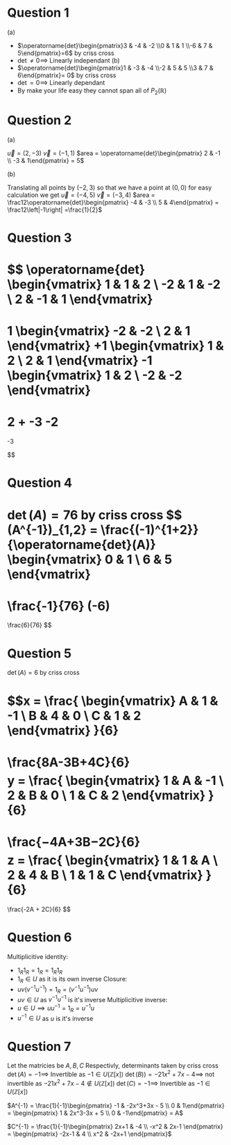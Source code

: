# Question 1 

(a)
- $\operatorname{det}\begin{pmatrix}3 & -4 & -2 \\0 & 1 & 1 \\-6 & 7 & 5\end{pmatrix}=6$ by criss cross
- $\operatorname{det} \neq 0 \implies$ Linearly independant
(b)
-  $\operatorname{det}\begin{pmatrix}1 & -3 & -4 \\-2 & 5 & 5 \\3 & 7 & 6\end{pmatrix}= 0$ by criss cross
- $\operatorname{det} = 0 \implies$ Linearly dependant
- By make your life easy they cannot span all of $P_2(\mathbb{R})$

# Question 2

(a)

$\vec{u} = (2,-3)$
$\vec{v} = (-1,1)$
$area = \operatorname{det}\begin{pmatrix} 2 & -1 \\ -3 & 1\end{pmatrix} = 5$

(b)

Translating all points by $(-2,3)$ so that we have a point at $(0,0)$ for easy calculation we get
$\vec{u} = (-4,5)$
$\vec{v} = (-3,4)$
$area = \frac12\operatorname{det}\begin{pmatrix} -4 & -3 \\ 5 & 4\end{pmatrix} = \frac12\left|-1\right| =\frac{1}{2}$
# Question 3

$$
\operatorname{det}
\begin{vmatrix}
1 & 1 & 2 \\
-2 & 1 & -2 \\
2 & -1 & 1 
\end{vmatrix}
=
1
\begin{vmatrix}
-2 & -2 \\
2 & 1
\end{vmatrix}
+1
\begin{vmatrix}
1 & 2 \\
2 & 1
\end{vmatrix}
-1
\begin{vmatrix}
1 & 2 \\
-2 & -2
\end{vmatrix}
=
2 + -3 -2
=
-3

$$
# Question 4

$\operatorname{det}(A) = 76$ by criss cross
$$
(A^{-1})_{1,2} = \frac{(-1)^{1+2}}{\operatorname{det}(A)}
\begin{vmatrix} 0 & 1 \\ 6  & 5 \end{vmatrix}
=
\frac{-1}{76}
(-6)
=
\frac{6}{76}
$$
# Question 5

$\operatorname{det}(A) = 6$ by criss cross

$$x = \frac{
\begin{vmatrix}
A & 1 & -1 \\
B & 4 & 0 \\
C & 1 & 2
\end{vmatrix}
}{6}
=
\frac{8A-3B+4C}{6}
$$
$$y = \frac{
\begin{vmatrix}
1 & A & -1 \\
2 & B & 0 \\
1 & C & 2
\end{vmatrix}
}{6}
=
\frac{−4A+3B−2C}{6}
$$
$$z = \frac{
\begin{vmatrix}
1 & 1 & A \\
2 & 4 & B \\
1 & 1 & C
\end{vmatrix}
}{6}
=
\frac{-2A + 2C}{6}
$$

# Question 6 

Multiplicitive identity:
- $1_R1_R = 1_R = 1_R1_R$
- $1_R \in U$ as it is its own inverse
Closure:
- $uv(v^{-1}u^{-1}) = 1_R = (v^{-1}u^{-1})uv$
- $uv \in U$ as $v^{-1}u^{-1}$ is it's inverse
Multiplicitive inverse:
- $u \in U \implies uu^{-1} = 1_R = u^{-1}u$
- $u^{-1} \in U$ as $u$ is it's inverse
# Question 7

Let the matricies be $A,B,C$ Respectivly, determinants taken by criss cross
$\operatorname{det}(A) = -1 \implies$ Invertible as $-1 \in U(\mathbb{Z}[x])$
$\operatorname{det}(B)) = −21x^2+7x−4 \implies$ not invertible as $−21x^2+7x−4 \notin U(\mathbb{Z}[x])$
$\operatorname{det}(C) = -1 \implies$ Invertible as $-1 \in U(\mathbb{Z}[x])$

$A^{-1} = \frac{1}{-1}\begin{pmatrix} -1 & -2x^3+3x - 5 \\ 0 & 1\end{pmatrix} = \begin{pmatrix} 1 & 2x^3-3x + 5 \\ 0 & -1\end{pmatrix} = A$

$C^{-1} = \frac{1}{-1}\begin{pmatrix} 2x+1 & -4 \\ -x^2 & 2x-1 \end{pmatrix} = \begin{pmatrix} -2x-1 & 4 \\ x^2 & -2x+1 \end{pmatrix}$

